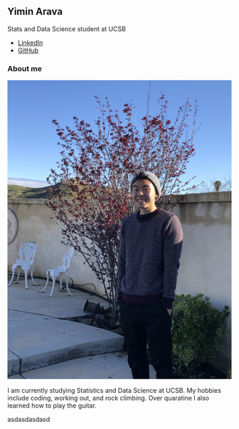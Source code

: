 ## Yimin Arava

Stats and Data Science student at UCSB

- [LinkedIn](https://www.linkedin.com/in/yimin-arava/)
- [GitHub](https://github.com/YiminArava4508)

### About me
![Me](Images/Me.JPG)

I am currently studying Statistics and Data Science at UCSB. My hobbies include coding, working out, and rock climbing. Over quaratine I also learned how to play the guitar. 


asdasdasdasd
